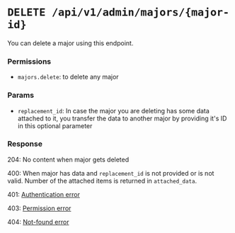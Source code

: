 # `DELETE /api/v1/admin/majors/{major-id}`
You can delete a major using this endpoint.


### Permissions
- `majors.delete`: to delete any major

### Params

- `replacement_id`: In case the major you are deleting has some data attached to it, you transfer the data to another major by providing it's ID in this optional parameter

### Response

204: No content when major gets deleted

400: When major has data and `replacement_id` is not provided or is not valid. Number of the attached items is returned in `attached_data`.

401: [Authentication error](../../authentication-errors.md)

403: [Permission error](../../permission-errors.md)

404: [Not-found error](../../not-found-errors.md)
